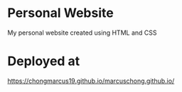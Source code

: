 # Personal Website
My personal website created using HTML and CSS

# Deployed at 
https://chongmarcus19.github.io/marcuschong.github.io/
